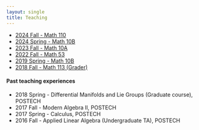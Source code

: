 ```yaml
---
layout: single
title: Teaching
---
```


* [2024 Fall - Math 110](2024Fall/index)
* [2024 Spring - Math 10B](2024Spring/index)
* [2023 Fall - Math 10A](2023Fall/index)
* [2022 Fall - Math 53](2022Fall/index)
* [2019 Spring - Math 10B](2019Spring/index)
* [2018 Fall - Math 113 (Grader)](2018Fall/index)

#### Past teaching experiences

* 2018 Spring - Differential Manifolds and Lie Groups (Graduate course), POSTECH
* 2017 Fall - Modern Algebra II, POSTECH
* 2017 Spring - Calculus, POSTECH
* 2016 Fall - Applied Linear Algebra (Undergraduate TA), POSTECH
